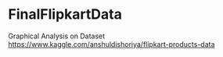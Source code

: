 # FinalFlipkartData
Graphical Analysis on Dataset  https://www.kaggle.com/anshuldishoriya/flipkart-products-data
